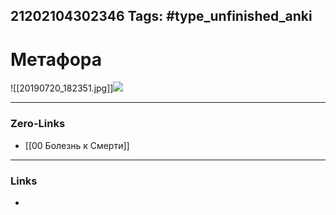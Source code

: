 21202104302346
Tags: #type_unfinished_anki
---
# Метафора

![[20190720_182351.jpg]]<img src='20190720_182325.jpg'/>

---
### Zero-Links
- [[00 Болезнь к Смерти]]
---
### Links
-